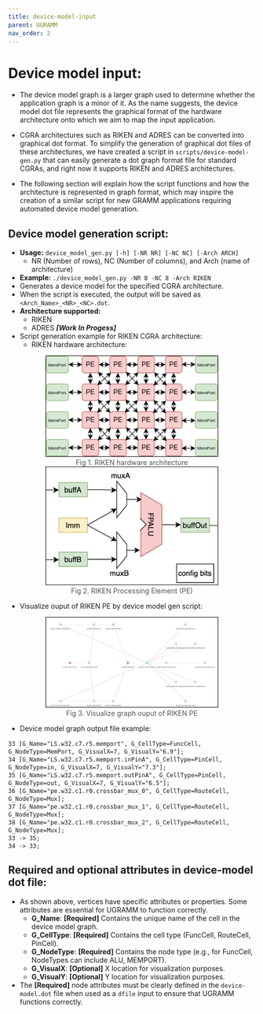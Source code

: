 ```yaml
---
title: device-model-input
parent: UGRAMM
nav_order: 2
---
```


# Device model input:

- The device model graph is a larger graph used to determine whether the application graph is a minor of it. As the name suggests, the device model dot file represents the graphical format of the hardware architecture onto which we aim to map the input application.

- CGRA architectures such as RIKEN and ADRES can be converted into graphical dot format. To simplify the generation of graphical dot files of these architectures, we have created a script in `scripts/device-model-gen.py` that can easily generate a dot graph format file for standard CGRAs, and right now it supports RIKEN and ADRES architectures.

- The following section will explain how the script functions and how the architecture is represented in graph format, which may inspire the creation of a similar script for new GRAMM applications requiring automated device model generation.

## Device model generation script:
- **Usage:** `device_model_gen.py [-h] [-NR NR] [-NC NC] [-Arch ARCH]`
    - NR (Number of rows), NC (Number of columns), and Arch (name of architecture)
- **Example:** `./device_model_gen.py -NR 8 -NC 8 -Arch RIKEN`
- Generates a device model for the specified CGRA architecture.
- When the script is executed, the output will be saved as `<Arch_Name>_<NR>_<NC>.dot`.
- **Architecture supported:**
    - RIKEN
    - ADRES ***[Work In Progess]***
- Script generation example for RIKEN CGRA architecture:
    - RIKEN hardware architecture:
<div style="text-align: center;">
    <img src="assets/Riken_arch.png" alt="Fig 1. RIKEN hardware architecture" style="border: 1px solid black; width: 350px;">
    <figcaption style="font-size: 14px; color: #555;">Fig 1. RIKEN hardware architecture</figcaption>
</div>

<div style="text-align: center;">
    <img src="assets/riken_pe.png" alt="Fig 2. RIKEN Processing Element (PE)" style="border: 1px solid black; width: 350px;">
    <figcaption style="font-size: 14px; color: #555;">Fig 2. RIKEN Processing Element (PE)</figcaption>
</div>

- Visualize ouput of RIKEN PE by device model gen script: 
<div style="text-align: center;">
    <img src="assets/pe_dot_graph.jpeg" alt="Fig 3. Visualize graph ouput of RIKEN PE" style="border: 1px solid black; width: 350px;">
    <figcaption style="font-size: 14px; color: #555;">Fig 3. Visualize graph ouput of RIKEN PE</figcaption>
</div>

- Device model graph output file example:
```
33 [G_Name="LS.w32.c7.r5.memport", G_CellType=FuncCell, G_NodeType=MemPort, G_VisualX=7, G_VisualY="6.9"];
34 [G_Name="LS.w32.c7.r5.memport.inPinA", G_CellType=PinCell, G_NodeType=in, G_VisualX=7, G_VisualY="7.3"];
35 [G_Name="LS.w32.c7.r5.memport.outPinA", G_CellType=PinCell, G_NodeType=out, G_VisualX=7, G_VisualY="6.5"];
36 [G_Name="pe.w32.c1.r0.crossbar_mux_0", G_CellType=RouteCell, G_NodeType=Mux];
37 [G_Name="pe.w32.c1.r0.crossbar_mux_1", G_CellType=RouteCell, G_NodeType=Mux];
38 [G_Name="pe.w32.c1.r0.crossbar_mux_2", G_CellType=RouteCell, G_NodeType=Mux];
33 -> 35;
34 -> 33;
```

## Required and optional attributes in device-model dot file:

- As shown above, vertices have specific attributes or properties. Some attributes are essential for UGRAMM to function correctly.
    - **G_Name**: **[Required]** Contains the unique name of the cell in the device model graph.
    - **G_CellType**: **[Required]** Contains the cell type (FuncCell, RouteCell, PinCell).
    - **G_NodeType**: **[Required]** Contains the node type (e.g., for FuncCell, NodeTypes can include ALU, MEMPORT).
    - **G_VisualX**: **[Optional]** X location for visualization purposes.
    - **G_VisualY**: **[Optional]** Y location for visualization purposes.
- The **[Required]** node attributes must be clearly defined in the `device-model.dot` file when used as a `dfile` input to ensure that UGRAMM functions correctly.
